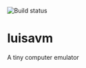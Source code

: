 ![Build status](https://travis-ci.org/andrenho/luisavm.svg?branch=master)

# luisavm
A tiny computer emulator
